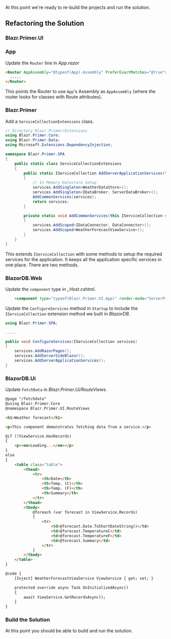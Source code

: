 
At this point we're ready to re-build the projects and run the solution.

## Refactoring the Solution

### Blazr.Primer.UI

### App

Update the `Router` line in *App.razor*

```html
<Router AppAssembly="@typeof(App).Assembly" PreferExactMatches="@true">
  .....
</Router>
```
This points the Router to use `App`'s Assembly as `AppAssembly` (where the router looks for classes with Route attributes).

### Blazr.Primer

Add a `ServiceCollectionExtensions` class.

```csharp
// Directory Blazr.Primer/Extensions
using Blazr.Primer.Core;
using Blazr.Primer.Data;
using Microsoft.Extensions.DependencyInjection;

namespace Blazr.Primer.SPA
{
    public static class ServiceCollectionExtensions
    {
        public static IServiceCollection AddServerApplicationServices(this IServiceCollection services)
        {
            // In Memory Datastore Setup
            services.AddSingleton<WeatherDataStore>();
            services.AddSingleton<IDataBroker, ServerDataBroker>();
            AddCommonServices(services);
            return services;
        }

        private static void AddCommonServices(this IServiceCollection services)
        {
            services.AddScoped<IDataConnector, DataConnector>();
            services.AddScoped<WeatherForecastViewService>();
        }
    }
}

```

This extends `IServiceCollection` with some methods to setup the required services for the application.  It keeps all the application specific services in one place.  There are two methods.

### BlazorDB.Web

Update the `component` type in *_Host.cshtml*.

```html
    <component type="typeof(Blazr.Primer.UI.App)" render-mode="ServerPrerendered" />
```

Update the `ConfigureServices` method in `Startup` to include the `IServiceCollection` extension method we built in *BlazorDB*.

```csharp
using Blazr.Primer.SPA;

.....

public void ConfigureServices(IServiceCollection services)
{
    services.AddRazorPages();
    services.AddServerSideBlazor();
    services.AddServerApplicationServices();
}
```

### BlazorDB.Ui

Update `FetchData` in *Blazr.Primer.Ui/RouteViews*.

```html
@page "/fetchdata"
@using Blazr.Primer.Core
@namespace Blazr.Primer.UI.RouteViews

<h1>Weather forecast</h1>

<p>This component demonstrates fetching data from a service.</p>

@if (!ViewService.HasRecords)
{
    <p><em>Loading...</em></p>
}
else
{
    <table class="table">
        <thead>
            <tr>
                <th>Date</th>
                <th>Temp. (C)</th>
                <th>Temp. (F)</th>
                <th>Summary</th>
            </tr>
        </thead>
        <tbody>
            @foreach (var forecast in ViewService.Records)
            {
                <tr>
                    <td>@forecast.Date.ToShortDateString()</td>
                    <td>@forecast.TemperatureC</td>
                    <td>@forecast.TemperatureF</td>
                    <td>@forecast.Summary</td>
                </tr>
            }
        </tbody>
    </table>
}

@code {
    [Inject] WeatherForecastViewService ViewService { get; set; }

    protected override async Task OnInitializedAsync()
    {
        await ViewService.GetRecordsAsync();
    }
}
```
### Build the Solution

At this point you should be able to build and run the solution.
